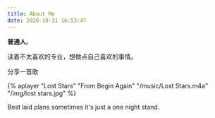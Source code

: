 ```yaml
---
title: About Me
date: 2020-10-31 16:53:47
---
```

<script src="https://cdn.jsdelivr.net/npm/aplayer/dist/APlayer.min.js"></script>
<link rel="stylesheet" href="https://cdn.jsdelivr.net/npm/aplayer/dist/APlayer.min.css">

**普通人**。

读着不太喜欢的专业，想做点自己喜欢的事情。

分享一首歌

{% aplayer "Lost Stars" "From Begin Again" "/music/Lost Stars.m4a" "/img/lost stars.jpg" %}

Best laid plans sometimes it's just a one night stand.

